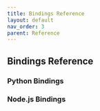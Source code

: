 ```yaml
---
title: Bindings Reference
layout: default
nav_order: 3
parent: Reference
---
```


## Bindings Reference

### Python Bindings

### Node.js Bindings
